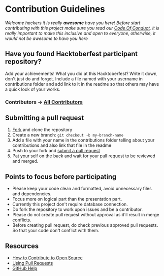# Contribution Guidelines

_Welcome hackers it is really **awesome** have you here! Before start contributing with this project make sure you read our [Code Of Conduct](https://github.com/Alok5102R/whichcar/blob/main/CODE_OF_CONDUCT.md), it is really important to make this inclusive and open to everyone, otherwise, it would not be awesome to have you here_

## Have you found Hacktoberfest participant repository?

Add your achievements! What you did at this Hacktoberfest? Write it down, don't just do and forget. Include a file named with your username in contributions folder and add link to it in the readme so that others may have a quick look of your works.

### Contributors -> [All Contributors](https://github.com/Alok5102R/whichcar/graphs/contributors)

## Submitting a pull request

1. [Fork](https://github.com/Alok5102R/whichcar/fork) and clone the repository
2. Create a new branch: `git checkout -b my-branch-name`
3. Add a file with your name in the contributions folder telling about your contributions and also link that file in the readme
5. Push to your fork and [submit a pull request](https://github.com/Alok5102R/whichcar/compare)
6. Pat your self on the back and wait for your pull request to be reviewed and merged.

## Points to focus before participating

- Please keep your code clean and formatted, avoid unnecessary files and dependencies.
- Focus more on logical part than the presentation part.
- Currently this project don't require database connection.
- Do fork the repository to work upon issues and be a contributor.
- Please do not create pull request without approval as it'll result in merge conflicts.
- Before creating pull request, do check previous approved pull requests. So that your code don't conflict with them.

## Resources

- [How to Contribute to Open Source](https://opensource.guide/how-to-contribute/)
- [Using Pull Requests](https://help.github.com/articles/about-pull-requests/)
- [GitHub Help](https://help.github.com)
